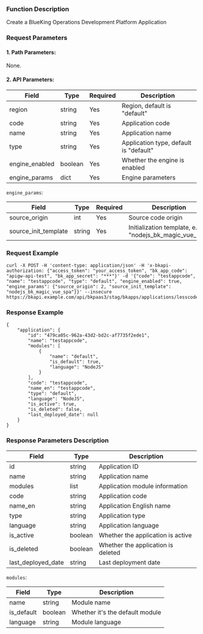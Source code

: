 ### Function Description
Create a BlueKing Operations Development Platform Application

### Request Parameters

#### 1. Path Parameters:
None.

#### 2. API Parameters:

| Field | Type | Required | Description |
| ------ | ------ | ------ | ------ |
| region | string | Yes | Region, default is "default" |
| code | string | Yes | Application code |
| name | string | Yes | Application name |
| type | string | Yes | Application type, default is "default" |
| engine_enabled | boolean | Yes | Whether the engine is enabled |
| engine_params | dict | Yes | Engine parameters |

`engine_params`:

| Field | Type | Required | Description |
| ------ | ------ | ------ | ------ |
| source_origin | int | Yes | Source code origin |
| source_init_template | string | Yes | Initialization template, e.g., "nodejs_bk_magic_vue_spa" |

### Request Example
```
curl -X POST -H 'content-type: application/json' -H 'x-bkapi-authorization: {"access_token": "your_access_token", "bk_app_code": "apigw-api-test", "bk_app_secret": "***"}' -d '{"code": "testappcode", "name": "testappcode", "type": "default", "engine_enabled": true, "engine_params": {"source_origin": 2, "source_init_template": "nodejs_bk_magic_vue_spa"}}' --insecure https://bkapi.example.com/api/bkpaas3/stag/bkapps/applications/lesscode/
```

### Response Example
```
{
    "application": {
        "id": "479ca05c-962a-43d2-bd2c-af7735f2ede1",
        "name": "testappcode",
        "modules": [
            {
                "name": "default",
                "is_default": true,
                "language": "NodeJS"
            }
        ],
        "code": "testappcode",
        "name_en": "testappcode",
        "type": "default",
        "language": "NodeJS",
        "is_active": true,
        "is_deleted": false,
        "last_deployed_date": null
    }
}
```

### Response Parameters Description

| Field | Type | Description |
| ------ | ------ | ------ |
| id | string | Application ID |
| name | string | Application name |
| modules | list | Application module information |
| code | string | Application code |
| name_en | string | Application English name |
| type | string | Application type |
| language | string | Application language |
| is_active | boolean | Whether the application is active |
| is_deleted | boolean | Whether the application is deleted |
| last_deployed_date | string | Last deployment date |

`modules`:

| Field | Type | Description |
| ------ | ------ | ------ |
| name | string | Module name |
| is_default | boolean | Whether it's the default module |
| language | string | Module language |